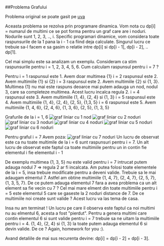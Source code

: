##Problema Grafului

Problema original se poate gasit pe [uva](https://uva.onlinejudge.org/index.php?option=com_onlinejudge&Itemid=8&page=show_problem&problem=2010)

Aceasta problema se rezolva prin programare dinamica.
Vom nota cu dp[i] = numarul de multimi ce se pot forma pentru un graf care are i noduri. Nodurile sunt 1, 2, 3, .., i.
Specific programari dinamice, vom considera toate raspunsurile de la 1 pana la i - 1 ca fiind deja calculate. 
Singurul lucru ce trebuie sa-l facem e sa gasim o relatie intre dp[i] si dp[i - 1], dp[i - 2], .. dp[1].

Cel mai simplu este sa analizam un exemplu. 
Consideram ca stim raspunsurile pentru i = 1, 2, 3, 4, 5, 6. 
Cum calculam raspunsul pentru i = 7 ?

Pentru i = 1 raspunsul este 1. Avem doar multimea {1}
       i = 2 raspunsul este 2. Avem multimiile {1} si {2}
       i = 3 raspunsul este 2. Avem multimiile {2} si {1, 3}. Multimea {1} nu mai este raspuns deoarce mai putem adauga un nod, nodul 3, care sa completeze multimea. Acest lucru incalca regula 2.
       i = 4 raspunsul este 3. Avem multimiile {1, 4}, {2, 4} si {1, 3}
       i = 5 raspunsul este 4. Avem multimiile {1, 4}, {2, 4}, {2, 5}, {1,3, 5}
       i = 6 raspunsul este 5. Avem multimiile {1, 4, 6}, {2, 4, 6}, {1, 3, 6}, {2, 5}, {1, 3, 5}

Grafurile de la i = 1, 6
![graf liniar cu 1 nod](https://raw.githubusercontent.com/SAlexandru/iTec/master/HighSchool/ProblemaGrafului/graph1.png?token=AC9vRcDiA25jqNc9CB29zFIMxPV-GR7Nks5Y8IJ_wA%3D%3D)
![graf liniar cu 2 noduri](https://raw.githubusercontent.com/SAlexandru/iTec/master/HighSchool/ProblemaGrafului/graph2.png?token=AC9vRce6b-GgMvebpC-03DhOO0AxYTCUks5Y8IKWwA%3D%3D)
![graf liniar cu 3 noduri](https://raw.githubusercontent.com/SAlexandru/iTec/master/HighSchool/ProblemaGrafului/graph3.png?token=AC9vRUDddSkrr4jlcXCu9NHHvf3iKgQqks5Y8ILIwA%3D%3D)
![graf liniar cu 4 noduri](https://raw.githubusercontent.com/SAlexandru/iTec/master/HighSchool/ProblemaGrafului/graph4.png?token=AC9vRXZjiS2oj2liv3Vv72C6XG1c2ijHks5Y8ILZwA%3D%3D)
![graf liniar cu 5 noduri](https://raw.githubusercontent.com/SAlexandru/iTec/master/HighSchool/ProblemaGrafului/graph5.png?token=AC9vRfadDJCfHg15J4Cy4W0LA2DKThPlks5Y8ILswA%3D%3D)
![graf liniar cu 6 noduri](https://raw.githubusercontent.com/SAlexandru/iTec/master/HighSchool/ProblemaGrafului/graph6.png?token=AC9vRZD-dzc-LS1WJ12Ah9ecqbPU2ccuks5Y8IL4wA%3D%3D)
       
Pentru graful i = 7 
Avem poza: ![graf liniar cu 7 noduri](https://raw.githubusercontent.com/SAlexandru/iTec/master/HighSchool/ProblemaGrafului/graph7.png?token=AC9vRahnDiPQ07Gl-oxIJS5NSHzFD0_zks5Y8IMGwA%3D%3D)
Un lucru de observat este ca nu toate multimile de la i = 6 sunt raspunsuri pentru i = 7.
Un alt lucru de observat este faptul ca toate multimiile pentru un in contin fie elementul i fie elementul i - 1

De exemplu multimea {1, 3, 5} nu este valid pentru i = 7 intrucat putem adauga nodul 7 => regula 2 ar fi incalcata.
Am putea folosi  toate elementele de la i = 5, insa trebuie modificate pentru a deveni valide. Trebuie sa le mai adaugam
elmentul 7. Astfel am obtine multimiile {1, 4, 7}, {2, 4, 7}, {2, 5, 7}, {1, 3, 5, 7}. 
De ce putem adauga elementul 7 fara a avea problema ca un alt element sa fie vecin cu 7 ? Cel mai mare elment din toate
multimiile pentru i = 5 este elementul 5 care se gaseste la 2 noduri distance de 7.
De ce multimiile noi create sunt valide ?  Acest lucru va las tema de casa.

Insa nu am terminat ! Un lucru pe care il observa este faptul ca noi multimi nu au elmentul 6, acesta a fost "pierdut". 
Pentru a genera multimi care contin elementul 6 si sunt valide pentru i = 7 trebuie sa ne uitam la multimiile pentru
i = 4.   {1, 4}, {2, 4} si {1, 3} la toate putem adauga elementul 6 si devin valide. De ce ? Again, homework for you :).

Avand detaliile de mai sus recurenta devine: dp[i] = dp[i - 2] + dp[i - 3].
